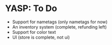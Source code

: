# YASP: To Do
- Support for nametags (only nametags for now)
- An inventory system (complete, refunding left)
- Support for color text
- UI (store is complete, not ui)

